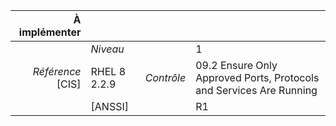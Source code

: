 
|           À implémenter    |    |    |    |
|----------------:|:---|---:|:---|
|                 |*Niveau*|| 1 |
|*Référence* [CIS]| RHEL 8 2.2.9 |*Contrôle*| 09.2 Ensure Only Approved Ports, Protocols and Services Are Running |
|                 |[ANSSI] || R1 |

